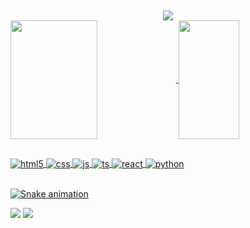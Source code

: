 ## 

<div>
    <div align="center">
<img  src="https://readme-typing-svg.herokuapp.com?color=af82c4&size=22&center=true&multiline=true&width=570&height=60&lines=Bem+vindo+ao+meu+Github+❤;+Eu+sou+Kamilla+Alves+;"/>
    </div>

<div>
  <a href="https://github.com/kamillalves">
  <img align="center" height="190em" width="52.5%" src="https://github-readme-stats.vercel.app/api?username=kamillalves&show_icons=true&theme=nightowl&include_all_commits=true&count_private=false"/> 
  <img align="center" height="190em" width="44%" src="https://github-readme-stats.vercel.app/api/top-langs/?username=kamillalves&layout=compact&langs_count=7&theme=nightowl"/>
    
</div>

##

<div style="display: inline_block">
  <img align="center" alt="html5" src="https://img.shields.io/badge/HTML5-E34F26?style=for-the-badge&logo=html5&logoColor=white" />
  <img align="center" alt="css" src="https://img.shields.io/badge/CSS3-1572B6?style=for-the-badge&logo=css3&logoColor=white" />
  <img align="center" alt="js" src="https://img.shields.io/badge/JavaScript-F7DF1E?style=for-the-badge&logo=javascript&logoColor=black" />
  <img align="center" alt="ts" src="https://img.shields.io/badge/TypeScript-007ACC?style=for-the-badge&logo=typescript&logoColor=white" />
  <img align="center" alt="react" src="https://img.shields.io/badge/React-20232A?style=for-the-badge&logo=react&logoColor=61DAFB" />
  <img align="center" alt="python" src="https://img.shields.io/badge/Python-3776AB?style=for-the-badge&logo=python&logoColor=white" />
</div><br/>
 
<div> 
  
   ![Snake animation](https://github.com/kamillalves/kamillalves/blob/output/github-contribution-grid-snake.svg)
  
<div> 
  <a href="https://www.linkedin.com/in/kamilla-a-950072160/" target="_blank"><img src="https://img.shields.io/badge/-LinkedIn-%230077B5?style=for-the-badge&logo=linkedin&logoColor=white" target="_blank"></a> 
  <a href = "mailto:kamilla.cdr@gmail.com"><img src="https://img.shields.io/badge/-Gmail-%23333?style=for-the-badge&logo=gmail&logoColor=white" target="_blank"></a>
  
 </div> 
 </div> 
